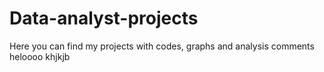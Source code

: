 # Data-analyst-projects
Here you can find my projects with codes, graphs and analysis comments
heloooo
khjkjb
